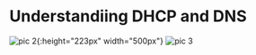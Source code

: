 # Understandiing DHCP and DNS

![pic 2](https://user-images.githubusercontent.com/53811147/122524558-e512f100-d035-11eb-8c31-a307411be006.png){:height="223px" width="500px"}
![pic 3](https://user-images.githubusercontent.com/53811147/122524564-e80de180-d035-11eb-97aa-b65b7baa0b91.png)
